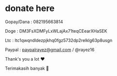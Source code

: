 # donate here 

Gopay/Dana : 082195663814

Doge  : DM3FsXDMFyLxWLajAx71teqCEearXHaSEK

Ltc   : ltc1qwqndldezpjkhq0fgz5732dp2relklg63p8usgn

Paypal : paypalrayez@gmail.com / @rayez16

Thank's you a lot ❤️

Terimakasih banyak 🙏
